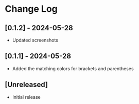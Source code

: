 # Change Log

## [0.1.2] - 2024-05-28
- Updated screenshots

## [0.1.1] - 2024-05-28
- Added the matching colors for brackets and parentheses

## [Unreleased]

- Initial release
